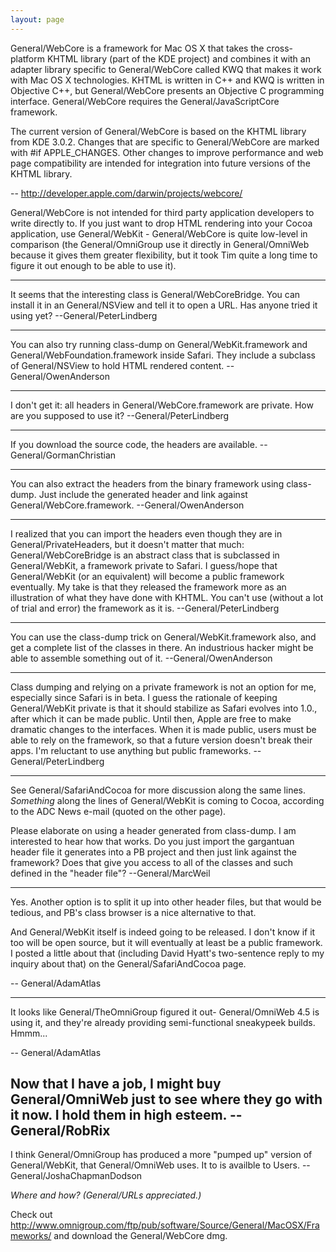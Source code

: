 ```yaml
---
layout: page
---
```




General/WebCore is a framework for Mac OS X that takes the cross-platform KHTML library (part of the KDE project) and combines it with an adapter library specific to General/WebCore called KWQ that makes it work with Mac OS X technologies. KHTML is written in C++ and KWQ is written in Objective C++, but General/WebCore presents an Objective C programming interface. General/WebCore requires the General/JavaScriptCore framework.

The current version of General/WebCore is based on the KHTML library from KDE 3.0.2. Changes that are specific to General/WebCore are marked with #if APPLE_CHANGES. Other changes to improve performance and web page compatibility are intended for integration into future versions of the KHTML library.

-- http://developer.apple.com/darwin/projects/webcore/

General/WebCore is not intended for third party application developers to write directly to. If you just want to drop HTML rendering into your Cocoa application, use General/WebKit - General/WebCore is quite low-level in comparison (the General/OmniGroup use it directly in General/OmniWeb because it gives them greater flexibility, but it took Tim quite a long time to figure it out enough to be able to use it).

----

It seems that the interesting class is General/WebCoreBridge. You can install it in an General/NSView and tell it to open a URL. Has anyone tried it using yet? --General/PeterLindberg

----

You can also try running class-dump on General/WebKit.framework and General/WebFoundation.framework inside Safari.  They include a subclass of General/NSView to hold HTML rendered content. --General/OwenAnderson

----

I don't get it: all headers in General/WebCore.framework are private. How are you supposed to use it?  --General/PeterLindberg

----

If you download the source code, the headers are available.
--General/GormanChristian

----

You can also extract the headers from the binary framework using class-dump.  Just include the generated header and link against General/WebCore.framework.  --General/OwenAnderson

----

I realized that you can import the headers even though they are in General/PrivateHeaders, but it doesn't matter that much: General/WebCoreBridge is an abstract class that is subclassed in General/WebKit, a framework private to Safari. I guess/hope that General/WebKit (or an equivalent) will become a public framework eventually. My take is that they released the framework more as an illustration of what they have done with KHTML. You can't use (without a lot of trial and error) the framework as it is. --General/PeterLindberg

----

You can use the class-dump trick on General/WebKit.framework also, and get a complete list of the classes in there.  An industrious hacker might be able to assemble something out of it.  --General/OwenAnderson

----

Class dumping and relying on a private framework is not an option for me, especially since Safari is in beta. I guess the rationale of keeping General/WebKit private is that it should stabilize as Safari evolves into 1.0., after which it can be made public. Until then, Apple are free to make dramatic changes to the interfaces. When it is made public, users must be able to rely on the framework, so that a future version doesn't break their apps. I'm reluctant to use anything but public frameworks. --General/PeterLindberg

----

See General/SafariAndCocoa for more discussion along the same lines. *Something* along the lines of General/WebKit is coming to Cocoa, according to the ADC News e-mail (quoted on the other page).

Please elaborate on using a header generated from class-dump. I am interested to hear how that works. Do you just import the gargantuan header file it generates into a PB project and then just link against the framework? Does that give you access to all of the classes and such defined in the "header file"? --General/MarcWeil

----

Yes. Another option is to split it up into other header files, but that would be tedious, and PB's class browser is a nice alternative to that.

And General/WebKit itself is indeed going to be released. I don't know if it too will be open source, but it will eventually at least be a public framework. I posted a little about that (including David Hyatt's two-sentence reply to my inquiry about that) on the General/SafariAndCocoa page.

-- General/AdamAtlas

----

It looks like General/TheOmniGroup figured it out- General/OmniWeb 4.5 is using it, and they're already providing semi-functional sneakypeek builds. Hmmm...

-- General/AdamAtlas

Now that I have a job, I might buy General/OmniWeb just to see where they go with it now. I hold them in high esteem. -- General/RobRix
----
I think General/OmniGroup has produced a more "pumped up" version of General/WebKit, that General/OmniWeb uses. It to is availble to Users. --General/JoshaChapmanDodson

*Where and how? (General/URLs appreciated.)*

Check out http://www.omnigroup.com/ftp/pub/software/Source/General/MacOSX/Frameworks/ and download the General/WebCore dmg.